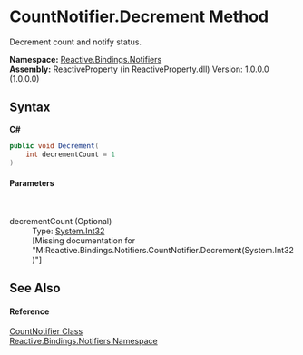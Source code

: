 # CountNotifier.Decrement Method 
 

Decrement count and notify status.

**Namespace:**&nbsp;<a href="85d6a4d9-378c-3a5c-c6f0-5aaea99aa56b">Reactive.Bindings.Notifiers</a><br />**Assembly:**&nbsp;ReactiveProperty (in ReactiveProperty.dll) Version: 1.0.0.0 (1.0.0.0)

## Syntax

**C#**<br />
``` C#
public void Decrement(
	int decrementCount = 1
)
```


#### Parameters
&nbsp;<dl><dt>decrementCount (Optional)</dt><dd>Type: <a href="http://msdn2.microsoft.com/en-us/library/td2s409d" target="_blank">System.Int32</a><br />\[Missing <param name="decrementCount"/> documentation for "M:Reactive.Bindings.Notifiers.CountNotifier.Decrement(System.Int32)"\]</dd></dl>

## See Also


#### Reference
<a href="a01ebca9-d088-ead8-a353-58550ee88dec">CountNotifier Class</a><br /><a href="85d6a4d9-378c-3a5c-c6f0-5aaea99aa56b">Reactive.Bindings.Notifiers Namespace</a><br />